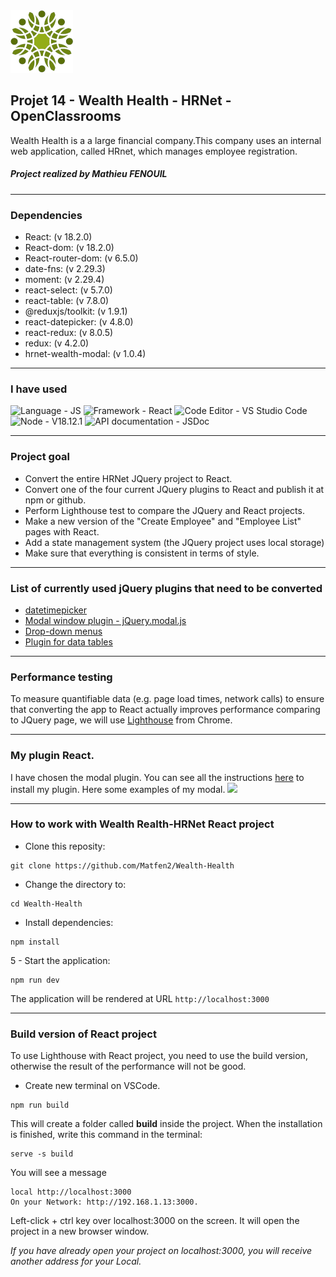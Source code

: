   <img src='/wealth-health/src/assets/images/logo.png'>  
  
## Projet 14 - Wealth Health - HRNet - OpenClassrooms

Wealth Health is a a large financial company.This company uses an internal web application, called HRnet, which manages employee registration.

##### Project realized by Mathieu FENOUIL

---

### Dependencies

- React: (v 18.2.0)
- React-dom: (v 18.2.0)
- React-router-dom: (v 6.5.0)
- date-fns: (v 2.29.3)
- moment: (v 2.29.4)
- react-select: (v 5.7.0)
- react-table: (v 7.8.0)
- @reduxjs/toolkit: (v 1.9.1)
- react-datepicker: (v 4.8.0)
- react-redux: (v 8.0.5)
- redux: (v 4.2.0)
- hrnet-wealth-modal: (v 1.0.4)

---

### I have used

![Language - JS](https://img.shields.io/static/v1?label=Language&message=JS&color=red&style=for-the-badge&logo=javascript) ![Framework - React](https://img.shields.io/static/v1?label=Framework&message=React&color=green&style=for-the-badge&logo=react) ![Code Editor - VS Studio Code](https://img.shields.io/static/v1?label=Code+Editor&message=VS+Studio+Code&color=yellow&style=for-the-badge&logo=Visual+Studio+Code) ![Node - V18.12.1](https://img.shields.io/static/v1?label=Node&message=V16.15.0&color=brown&style=for-the-badge&logo=Node) ![API documentation - JSDoc](https://img.shields.io/static/v1?label=API+documentation&message=JSDoc&color=pink&style=for-the-badge)

---

### Project goal

- Convert the entire HRNet JQuery project to React.
- Convert one of the four current JQuery plugins to React and publish it at npm or github.
- Perform Lighthouse test to compare the JQuery and React projects.
- Make a new version of the "Create Employee" and "Employee List" pages with React.
- Add a state management system (the JQuery project uses local storage)
- Make sure that everything is consistent in terms of style.

---

### List of currently used jQuery plugins that need to be converted

- [datetimepicker](https://github.com/xdan/datetimepicker)
- [Modal window plugin - jQuery.modal.js](https://github.com/kylefox/jquery-modal)
- [Drop-down menus](https://github.com/jquery/jquery-ui/blob/main/ui/widgets/selectmenu.js)
- [Plugin for data tables](https://github.com/DataTables/DataTables)

---

### Performance testing

To measure quantifiable data (e.g. page load times, network calls) to ensure that converting the app to React actually improves performance comparing to JQuery page, we will use [Lighthouse](https://chrome.google.com/webstore/detail/lighthouse/blipmdconlkpinefehnmjammfjpmpbjk?hl=en#:~:text=Lighthouse%20is%20an%20open%2Dsource,how%20well%20the%20page%20did.) from Chrome.

---

### My plugin React.

I have chosen the modal plugin. You can see all the instructions [here](https://www.npmjs.com/package/hrnet-wealth-modal) to install my plugin.
Here some examples of my modal.
<img src='./src/assets/image/modalexamples.png'>

---

### How to work with Wealth Realth-HRNet React project

- Clone this reposity:

```
git clone https://github.com/Matfen2/Wealth-Health
```

- Change the directory to:

```
cd Wealth-Health
```

- Install dependencies:

```
npm install
```

5 - Start the application:

```
npm run dev
```

The application will be rendered at URL `http://localhost:3000`

---

### Build version of React project

To use Lighthouse with React project, you need to use the build version, otherwise the result of the performance will not be good.

- Create new terminal on VSCode.

```
npm run build
```

This will create a folder called **build** inside the project. When the installation is finished, write this command in the terminal:

```
serve -s build
```

You will see a message

```
local http://localhost:3000
On your Network: http://192.168.1.13:3000.
```

Left-click + ctrl key over localhost:3000 on the screen. It will open the project in a new browser window.

_If you have already open your project on localhost:3000, you will receive another address for your Local._
